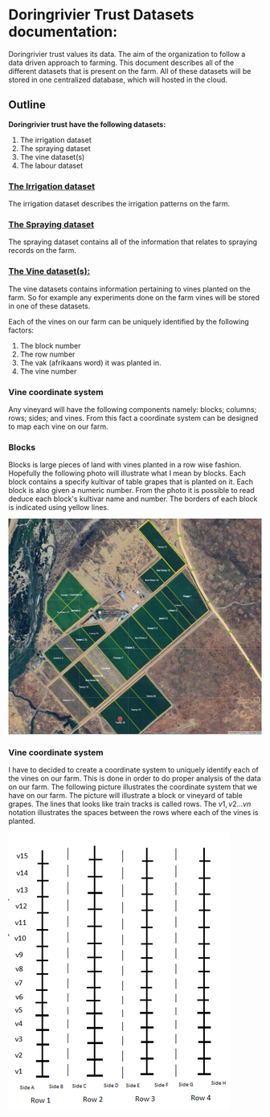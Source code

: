 # Doringrivier Trust Datasets documentation:

Doringrivier trust values its data. The aim of the organization to follow a data driven approach to farming.  This document describes all of the different datasets that is present on the farm. All of these datasets will be stored in one centralized database, which will hosted in the cloud.

<h2>Outline</h2>

**Doringrivier trust have the following datasets:**

1. The irrigation dataset
2. The spraying dataset
3. The vine dataset(s)
4. The labour dataset

<h3><u>The Irrigation dataset</u></h3>

<p>The irrigation dataset describes the irrigation patterns on the farm.</p>

<h3><u>The Spraying dataset</u></h3>

<p>The spraying dataset contains all of the information that relates to spraying records on the farm.</p>

<h3><u>The Vine dataset(s):</u></h3>

The vine datasets contains information pertaining to vines planted on the farm. So for example any experiments done on the farm vines will be stored  in one of these datasets.

Each  of the vines  on our farm can be uniquely identified by the following factors:

1. The block number
2. The row number
3. The vak (afrikaans word) it was planted in.
4. The vine number

<h3> <strong>Vine coordinate system</strong> </h3>

Any vineyard will have the following components namely: blocks; columns; rows; sides; and vines. From this fact a coordinate system can be designed to map each vine on our farm.

<h3> <strong>Blocks</strong> </h3>

Blocks is large pieces of land with vines planted in a row wise fashion. Hopefully the following photo will illustrate what I mean by blocks. Each block contains a specify kultivar of table grapes that is planted on it. Each block is also given a numeric number. From the photo it is possible to read deduce each block's kultivar name and number. The borders of each block is indicated using yellow lines.

![1699553534572](image/datasetdocs/1699553534572.png)


<h3> <strong>Vine coordinate system</strong> </h3>

I have to decided to create a coordinate system to uniquely identify each of the vines on our farm. This is done in order to do proper analysis of the data on our farm. The following picture illustrates the coordinate system that we have on our farm.  The picture will illustrate a block or vineyard of table grapes.  The lines that looks like train tracks is called rows. The $v1 , v2... vn$ notation illustrates the spaces between the rows where  each  of the vines is planted.

![1699552291131](image/datasetdocs/1699552291131.png)
